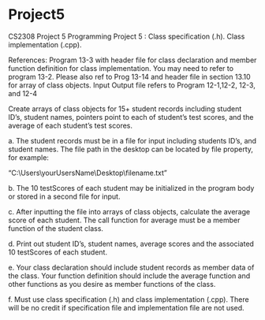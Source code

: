 # Project5
CS2308 Project 5
Programming Project 5 : Class specification (.h). Class implementation (.cpp).

References: Program 13-3 with header file for class declaration and member function definition for class implementation. You may need to refer to program 13-2. Please also ref to Prog 13-14 and header file in section 13.10 for array of class objects.
Input Output file refers to Program 12-1,12-2, 12-3, and 12-4

Create arrays of class objects for 15+ student records including student ID’s, student names, pointers point to each of student’s test scores, and the average of each student’s test scores. 


a.	The student records must be in a file for input including students ID’s, and student names. The file path in the desktop can be located by file property, for example: 
  
  “C:\\Users\\yourUsersName\\Desktop\\filename.txt”

b.	The 10 testScores of each student may be initialized in the program body or stored in a second file for input.

c.	After inputting the file into arrays of class objects, calculate the average score of each student. The call function for average must be a member function of the student class.
 
d.	Print out student ID’s, student names, average scores and the associated 10 testScores of each student.

e.	Your class declaration should include student records as member data of the class. Your function definition should include the average function and other functions as you desire as member functions of the class.

f.	Must use class specification (.h) and class implementation (.cpp). There will be no credit if specification file and implementation file are not used.
